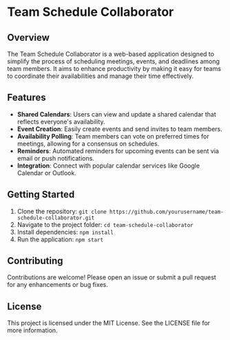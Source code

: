 # Team Schedule Collaborator

## Overview
The Team Schedule Collaborator is a web-based application designed to simplify the process of scheduling meetings, events, and deadlines among team members. It aims to enhance productivity by making it easy for teams to coordinate their availabilities and manage their time effectively.

## Features
- **Shared Calendars**: Users can view and update a shared calendar that reflects everyone's availability.
- **Event Creation**: Easily create events and send invites to team members.
- **Availability Polling**: Team members can vote on preferred times for meetings, allowing for a consensus on schedules.
- **Reminders**: Automated reminders for upcoming events can be sent via email or push notifications.
- **Integration**: Connect with popular calendar services like Google Calendar or Outlook.

## Getting Started
1. Clone the repository: `git clone https://github.com/yourusername/team-schedule-collaborator.git`
2. Navigate to the project folder: `cd team-schedule-collaborator`
3. Install dependencies: `npm install`
4. Run the application: `npm start`

## Contributing
Contributions are welcome! Please open an issue or submit a pull request for any enhancements or bug fixes.

## License
This project is licensed under the MIT License. See the LICENSE file for more information.